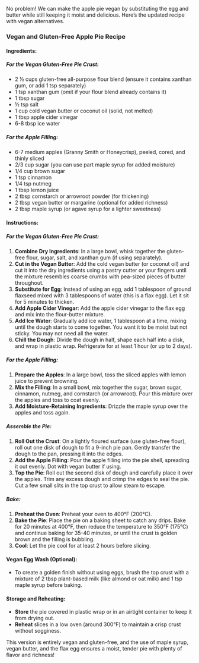 No problem! We can make the apple pie vegan by substituting the egg and butter while still keeping it moist and delicious. Here’s the updated recipe with vegan alternatives.

### **Vegan and Gluten-Free Apple Pie Recipe**

#### **Ingredients:**

##### For the Vegan Gluten-Free Pie Crust:
- 2 ½ cups gluten-free all-purpose flour blend (ensure it contains xanthan gum, or add 1 tsp separately)
- 1 tsp xanthan gum (omit if your flour blend already contains it)
- 1 tbsp sugar
- ½ tsp salt
- 1 cup cold vegan butter or coconut oil (solid, not melted)
- 1 tbsp apple cider vinegar
- 6-8 tbsp ice water

##### For the Apple Filling:
- 6-7 medium apples (Granny Smith or Honeycrisp), peeled, cored, and thinly sliced
- 2/3 cup sugar (you can use part maple syrup for added moisture)
- 1/4 cup brown sugar
- 1 tsp cinnamon
- 1/4 tsp nutmeg
- 1 tbsp lemon juice
- 2 tbsp cornstarch or arrowroot powder (for thickening)
- 2 tbsp vegan butter or margarine (optional for added richness)
- 2 tbsp maple syrup (or agave syrup for a lighter sweetness)

#### **Instructions:**

##### **For the Vegan Gluten-Free Pie Crust**:
1. **Combine Dry Ingredients**: In a large bowl, whisk together the gluten-free flour, sugar, salt, and xanthan gum (if using separately).
2. **Cut in the Vegan Butter**: Add the cold vegan butter (or coconut oil) and cut it into the dry ingredients using a pastry cutter or your fingers until the mixture resembles coarse crumbs with pea-sized pieces of butter throughout.
3. **Substitute for Egg**: Instead of using an egg, add 1 tablespoon of ground flaxseed mixed with 3 tablespoons of water (this is a flax egg). Let it sit for 5 minutes to thicken.
4. **Add Apple Cider Vinegar**: Add the apple cider vinegar to the flax egg and mix into the flour-butter mixture.
5. **Add Ice Water**: Gradually add ice water, 1 tablespoon at a time, mixing until the dough starts to come together. You want it to be moist but not sticky. You may not need all the water.
6. **Chill the Dough**: Divide the dough in half, shape each half into a disk, and wrap in plastic wrap. Refrigerate for at least 1 hour (or up to 2 days).

##### **For the Apple Filling**:
1. **Prepare the Apples**: In a large bowl, toss the sliced apples with lemon juice to prevent browning.
2. **Mix the Filling**: In a small bowl, mix together the sugar, brown sugar, cinnamon, nutmeg, and cornstarch (or arrowroot). Pour this mixture over the apples and toss to coat evenly.
3. **Add Moisture-Retaining Ingredients**: Drizzle the maple syrup over the apples and toss again.

##### **Assemble the Pie**:
1. **Roll Out the Crust**: On a lightly floured surface (use gluten-free flour), roll out one disk of dough to fit a 9-inch pie pan. Gently transfer the dough to the pan, pressing it into the edges.
2. **Add the Apple Filling**: Pour the apple filling into the pie shell, spreading it out evenly. Dot with vegan butter if using.
3. **Top the Pie**: Roll out the second disk of dough and carefully place it over the apples. Trim any excess dough and crimp the edges to seal the pie. Cut a few small slits in the top crust to allow steam to escape.

##### **Bake**:
1. **Preheat the Oven**: Preheat your oven to 400°F (200°C).
2. **Bake the Pie**: Place the pie on a baking sheet to catch any drips. Bake for 20 minutes at 400°F, then reduce the temperature to 350°F (175°C) and continue baking for 35-40 minutes, or until the crust is golden brown and the filling is bubbling.
3. **Cool**: Let the pie cool for at least 2 hours before slicing.

#### **Vegan Egg Wash (Optional)**:
- To create a golden finish without using eggs, brush the top crust with a mixture of 2 tbsp plant-based milk (like almond or oat milk) and 1 tsp maple syrup before baking.

#### **Storage and Reheating**:
- **Store** the pie covered in plastic wrap or in an airtight container to keep it from drying out.
- **Reheat** slices in a low oven (around 300°F) to maintain a crisp crust without sogginess.

This version is entirely vegan and gluten-free, and the use of maple syrup, vegan butter, and the flax egg ensures a moist, tender pie with plenty of flavor and richness!
